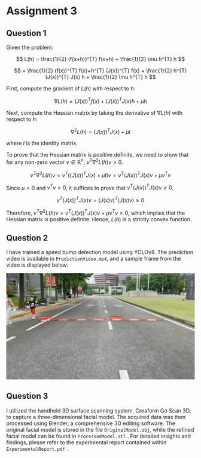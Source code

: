# Assignment 3

## Question 1

Given the problem:

$$
L(h) = \frac{1}{2} (f(x+h))^{T} f(x+h) + \frac{1}{2} \mu h^{T} h
$$

$$
= \frac{1}{2} (f(x))^{T} f(x)+h^{T} (J(x))^{T} f(x) + \frac{1}{2} h^{T} (J(x))^{T} J(x) h + \frac{1}{2} \mu h^{T} h
$$

First, compute the gradient of $L(h)$ with respect to $h$:

$$
\nabla L(h) = (J(x))^{T}f(x) + (J(x))^{T}J(x)h + \mu h
$$

Next, compute the Hessian matrix by taking the derivative of $\nabla L(h)$ with respect to $h$:

$$
\nabla^{2} L(h) = (J(x))^{T}J(x) + \mu I
$$

where $I$ is the identity matrix.

To prove that the Hessian matrix is positive definite, we need to show that for any non-zero vector $v \in \mathbb{R}^{n}$, $v^T\nabla^{2} L(h)v > 0$.

$$
v^T\nabla^{2} L(h)v = v^T((J(x))^{T}J(x) + \mu I)v = v^T(J(x))^{T}J(x)v + \mu v^T v
$$

Since $\mu > 0$ and $v^T v > 0$, it suffices to prove that $v^T(J(x))^{T}J(x)v \geq 0$.

$$
v^T(J(x))^{T}J(x)v = (J(x)v)^{T}(J(x)v) \geq 0
$$

Therefore, $v^T\nabla^{2} L(h)v = v^T(J(x))^{T}J(x)v + \mu v^T v > 0$, which implies that the Hessian matrix is positive definite. Hence, $L(h)$ is a strictly convex function.

## Question 2

I have trained a speed bump detection model using YOLOv8. The prediction video is available in `PredictionVideo.mp4`, and a sample frame from the video is displayed below.

![](assets/PredictionFrame.png)

## Question 3

I utilized the handheld 3D surface scanning system, Creaform Go Scan 3D, to capture a three-dimensional facial model. The acquired data was then processed using Blender, a comprehensive 3D editing software. The original facial model is stored in the file `OriginalModel.obj`, while the refined facial model can be found in `ProcessedModel.stl` . For detailed insights and findings, please refer to the experimental report contained within `ExperimentalReport.pdf` .